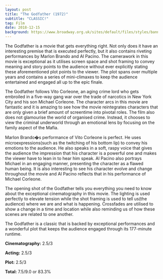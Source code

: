 ```yaml
---
layout: post
title: "The Godfather (1972)"
subtitle: "CLASSIC!"
tag: Film
date: 2018-12-15
background: https://www.broadway.org.uk/sites/default/files/styles/banner_crop/public/2019-07/the-godfather-banner-min.jpg?h=824a3082&itok=0RLGpZBp
---
```

The Godfather is a movie that gets everything right. Not only does it have an interesting premise that is executed perfectly, but it also contains riveting performances by Marlon Brando and Al Pacino. The camerawork in this movie is exceptional as it utilises screen space and shot framing to convey meaning and story points to the audience without ever explicitly stating these aforementioned plot points to the viewer. The plot spans over multiple years and contains a series of mini-climaxes to keep the audience entertained and engaged all up to the epic finale.

The Godfather follows Vito Corleone, an aging crime lord who gets embroiled in a five-way gang war over the trade of narcotics in New York City and his son Michael Corleone. The character arcs in this movie are fantastic and it is amazing to see how the movie reintegrates characters that are only given a brief amount of screentime into pivotal roles. The film also does not glamourise the world of organised crime. Instead, it chooses to view the criminal underworld through an emotional lens by focusing on the family aspect of the Mafia.

Marlon Brando�s performance of Vito Corleone is perfect. He uses microexpressions(such as the twitching of his bottom lip) to convey his emotions to the audience. He also speaks in a soft, raspy voice that gives the audience the impression that his character is a powerful one and makes the viewer have to lean in to hear him speak. Al Pacino also portrays Michael in an engaging manner, presenting the character as a flawed human being. It is also interesting to see his character evolve and change throughout the movie and Al Pacino reflects that in his performance of Michael Corleone.

The opening shot of the Godfather tells you everything you need to know about the exceptional cinematography in this movie. The lighting is used perfectly to elevate tension while the shot framing is used to tell us(the audience) where we are and what is happening. Crossfades are utilised to show a change in a time and location while also reminding us of how these scenes are related to one another.

The Godfather is a classic that is backed by exceptional performances and a wonderful plot that keeps the audience engaged through its 177-minute runtime.

**Cinematography:** 2.5/3

**Acting:** 2.5/3

**Plot:** 2.5/3

**Total:** 7.5/9.0 or 83.3%